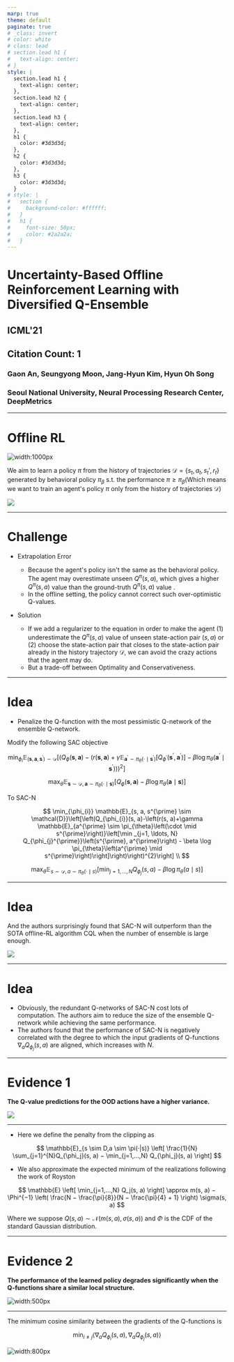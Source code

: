 ```yaml
---
marp: true
theme: default
paginate: true
# _class: invert
# color: white
# class: lead
# section.lead h1 {
#   text-align: center;
# }
style: |
  section.lead h1 {
    text-align: center;
  },
  section.lead h2 {
    text-align: center;
  },
  section.lead h3 {
    text-align: center;
  },
  h1 {
    color: #3d3d3d;
  },
  h2 {
    color: #3d3d3d;
  },
  h3 {
    color: #3d3d3d;
  }
# style: |
#   section {
#     background-color: #ffffff;
#   }
#   h1 {
#     font-size: 50px;
#     color: #2a2a2a;
#   }
---
```


<!-- _class: lead -->

# Uncertainty-Based Offline Reinforcement Learning with Diversified Q-Ensemble

## ICML'21

## Citation Count: 1

### Gaon An, Seungyong Moon, Jang-Hyun Kim, Hyun Oh Song

### Seoul National University, Neural Processing Research Center, DeepMetrics

---

# Offline RL

![width:1000px](img/offline_rl_small.png)

We aim to learn a policy $\pi$ from the history of trajectories $\mathcal{D} = \{ s_t, a_t, s_t', r_t \}$ generated by behavioral policy $\pi_{\beta}$ s.t. the performance $\pi \geq \pi_{\beta}$(Which means we want to train an agent's policy $\pi$ only from the history of trajectories $\mathcal{D}$)

![](img/offline_rl_algo.png)

---

# Challenge 

- Extrapolation Error
  
  - Because the agent's policy isn't the same as the behavioral policy. The agent may overestimate unseen $Q^{\pi}(s, a)$, which gives a higher $Q^{\pi}(s, a)$ value than the ground-truth $Q^{\pi}(s, a)$ value .
  - In the offline setting, the policy cannot correct such over-optimistic Q-values.
  
- Solution

    - If we add a regularizer to the equation in order to make the agent (1) underestimate the $Q^{\pi}(s, a)$ value of unseen state-action pair $(s, a)$ or (2) choose the state-action pair that closes to the state-action pair already in the history trajectory $\mathcal{D}$, we can avoid the crazy actions that the agent may do.
    - But a trade-off between Optimality and Conservativeness.

---

# Idea

- Penalize the Q-function with the most pessimistic Q-network of the ensemble Q-network.

Modify the following SAC objective

$$
\min_{\phi_{i}} \mathbb{E}_{\left(\mathbf{s}, \mathbf{a}, \mathbf{s}^{\prime}\right) \sim \mathcal{D}}\left[\left(Q_{\phi}(\mathbf{s}, \mathbf{a})-\left(r(\mathbf{s}, \mathbf{a})+\gamma \mathbb{E}_{\mathbf{a}^{\prime} \sim \pi_{\theta}\left(\cdot \mid \mathbf{s}^{\prime}\right)}\left[Q_{\phi^{\prime}}\left(\mathbf{s}^{\prime}, \mathbf{a}^{\prime}\right)\right]  - \beta \log \pi_{\theta}\left(\mathbf{a}^{\prime} \mid \mathbf{s}^{\prime}\right) \right)\right)^{2}\right]
$$

$$
\max_{\theta} \mathbb{E}_{\mathbf{s} \sim \mathcal{D}, \mathbf{a} \sim \pi_{\theta}(\cdot \mid \mathbf{s})}\left[Q_{\phi}(\mathbf{s}, \mathbf{a})-\beta \log \pi_{\theta}(\mathbf{a} \mid \mathbf{s})\right]
$$

<!-- ![](./img/q_network_objective.png) -->

To SAC-N

$$
\min_{\phi_{i}} \mathbb{E}_{s, a, s^{\prime} \sim \mathcal{D}}\left[\left(Q_{\phi_{i}}(s, a)-\left(r(s, a)+\gamma \mathbb{E}_{a^{\prime} \sim \pi_{\theta}\left(\cdot \mid s^{\prime}\right)}\left[\min _{j=1, \ldots, N} Q_{\phi_{j}^{\prime}}\left(s^{\prime}, a^{\prime}\right) - \beta \log \pi_{\theta}\left(a^{\prime} \mid s^{\prime}\right)\right]\right)\right)^{2}\right] \\
$$

$$
\max_{\theta} \mathbb{E}_{s \sim \mathcal{D}, a \sim \pi_{\theta}(\cdot \mid s)}\left[\min _{j=1, \ldots, N} Q_{\phi_{j}}(s, a)-\beta \log \pi_{\theta}(a \mid s)\right]
$$

<!-- ![](./img/SAC-N.png) -->

---

# Idea

And the authors surprisingly found that SAC-N will outperform than the SOTA offline-RL algorithm CQL when the number of ensemble is large enough.

![](./img/SAC-N_vs_CQL.png)

---

# Idea

- Obviously, the redundant Q-networks of SAC-N cost lots of computation. The authors aim to reduce the size of the ensemble Q-network while achieving the same performance.
- The authors found that the performance of SAC-N is negatively correlated with the degree to which the input gradients of Q-functions $\nabla_a Q_{\phi_j} (s, a)$ are aligned, which increases with $N$.

---

# Evidence 1

**The Q-value predictions for the OOD actions have a higher variance.**

![](./img/SAC-N_OOD_props.png)

---

- Here we define the penalty from the clipping as 

$$
\mathbb{E}_{s \sim D,a \sim \pi(·|s)} \left[ \frac{1}{N} \sum_{j=1}^{N}Q_{\phi_j}(s, a) − \min_{j=1,...,N} Q_{\phi_j}(s, a) \right]
$$

- We also approximate the expected minimum of the realizations following the work of Royston

$$
\mathbb{E} \left[ \min_{j=1,...,N} Q_j(s, a) \right] \approx m(s, a) − \Phi^{−1} \left( \frac{N − \frac{\pi}{8}}{N − \frac{\pi}{4} + 1} \right) \sigma(s, a)
$$

Where we suppose $Q(s, a) \sim \mathcal{N}(m(s, a), \sigma(s, a))$ and $\Phi$ is the CDF of the standard Gaussian distribution.

---

# Evidence 2

**The performance of the learned policy degrades significantly when the Q-functions share a similar local structure.**

![width:500px](./img/cosine_similarity_avg_reward.png)

---

The minimum cosine similarity between the gradients of the Q-functions is

$$
\min_{i \neq j} \langle \nabla_a Q_{\phi_i} (s, a), \nabla_a Q_{\phi_j}(s, a) \rangle
$$

![width:800px](./img/diversification.png)